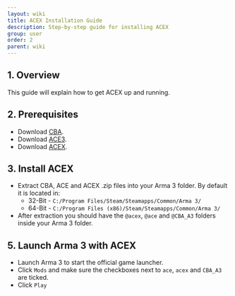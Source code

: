 ```yaml
---
layout: wiki
title: ACEX Installation Guide
description: Step-by-step guide for installing ACEX
group: user
order: 2
parent: wiki
---
```


## 1. Overview

This guide will explain how to get ACEX up and running.

## 2. Prerequisites

- Download [CBA](https://github.com/CBATeam/CBA_A3/releases/latest).
- Download [ACE3]({{site.ace.githubUrl}}/releases/latest).
- Download [ACEX]({{site.acex.githubUrl}}/releases/latest).

## 3. Install ACEX

- Extract CBA, ACE and ACEX .zip files into your Arma 3 folder. By default it is located in:
    - 32-Bit - `C:/Program Files/Steam/Steamapps/Common/Arma 3/`
    - 64-Bit - `C:/Program Files (x86)/Steam/Steamapps/Common/Arma 3/`
- After extraction you should have the `@acex`, `@ace` and `@CBA_A3` folders inside your Arma 3 folder.

## 5. Launch Arma 3 with ACEX

- Launch Arma 3 to start the official game launcher.
- Click `Mods` and make sure the checkboxes next to `ace`, `acex` and `CBA_A3` are ticked.
- Click `Play`
